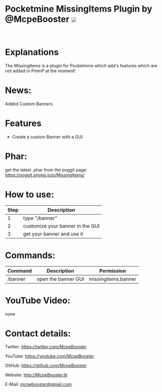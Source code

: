 # Pocketmine MissingItems Plugin by @McpeBooster  [![](https://poggit.pmmp.io/shield.api/MissingItems)](https://poggit.pmmp.io/p/c)



<br>

# Explanations

The MissingItems is a plugin for Pocketmine which add's features which are not added in PmmP at the moment!





# News:

Added Custom Banners

# Features

 - Create a custom Banner with a GUI

# Phar:

get the latest .phar from the poggit page: https://poggit.pmmp.io/p/MissingItems/





# How to use:





| Step | Description |
| --- | --- |
| 1 | type "/banner" |
| 2 | customize your banner in the GUI |
| 3 | get your banner and use it |





# Commands:

| Command | Description | Permission |
| --- | --- | --- |
| /banner | open the banner GUI | missingitems.banner |





# YouTube Video:

none









# Contact details:

Twitter: https://twitter.com/McpeBooster

YouTube: https://youtube.com/McpeBooster

GitHub: https://github.com/McpeBooster

Website: http://McpeBooster.tk

E-Mail: mcpebooster@gmail.com

